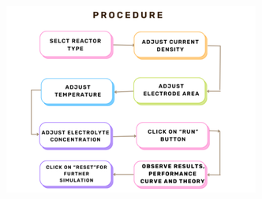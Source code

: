   
 <img src=" https://github.com/Ayush-Kumar-45/Orchids_Ayush_Kumar_3/blob/main/experiment/images/Brown%20Pastel%20Flowchart%20Diagram%20Graph%20Template.png" alt="Logo" style="width:300 px;" />
